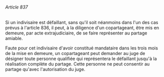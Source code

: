 ###### Article 837

Si un indivisaire est défaillant, sans qu'il soit néanmoins dans l'un des cas prévus à l'article 836, il peut, à la diligence d'un copartageant, être mis en demeure, par acte extrajudiciaire, de se faire représenter au partage amiable.

Faute pour cet indivisaire d'avoir constitué mandataire dans les trois mois de la mise en demeure, un copartageant peut demander au juge de désigner toute personne qualifiée qui représentera le défaillant jusqu'à la réalisation complète du partage. Cette personne ne peut consentir au partage qu'avec l'autorisation du juge.

